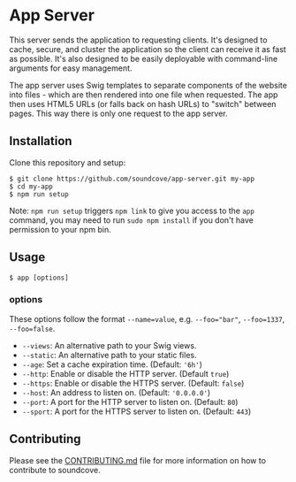 App Server
======
This server sends the application to requesting clients.  It's designed to cache, secure, and cluster the application so the client can receive it as fast as possible.  It's also designed to be easily deployable with command-line arguments for easy management.

The app server uses Swig templates to separate components of the website into files - which are then rendered into one file when requested.  The app then uses HTML5 URLs (or falls back on hash URLs) to "switch" between pages.  This way there is only one request to the app server.

## Installation

Clone this repository and setup:

```
$ git clone https://github.com/soundcove/app-server.git my-app
$ cd my-app
$ npm run setup
```

Note: `npm run setup` triggers `npm link` to give you access to the `app` command, you may need to run `sudo npm install` if you don't have permission to your npm bin. 

## Usage

```
$ app [options]
```

### options
These options follow the format `--name=value`, e.g. `--foo="bar"`, `--foo=1337`, `--foo=false`.

 - `--views`: An alternative path to your Swig views.
 - `--static`: An alternative path to your static files.
 - `--age`: Set a cache expiration time. (Default: `'6h'`)
 - `--http`: Enable or disable the HTTP server. (Default `true`)
 - `--https`: Enable or disable the HTTPS server. (Default: `false`)
 - `--host`: An address to listen on. (Default: `'0.0.0.0'`)
 - `--port`: A port for the HTTP server to listen on. (Default: `80`)
 - `--sport`: A port for the HTTPS server to listen on. (Default: `443`)

## Contributing
Please see the [CONTRIBUTING.md](CONTRIBUTING.md) file for more information on how to contribute to soundcove.
